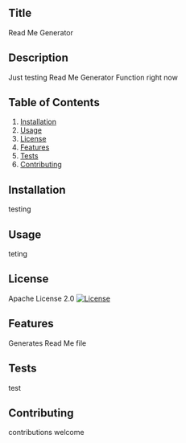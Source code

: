 
  ## Title
  Read Me Generator
  ## Description 
  Just testing Read Me Generator Function right now
  
  ## Table of Contents
  1. [Installation](#Installation)
  2. [Usage](#Usage)
  3. [License](#License)
  4. [Features](#Features)
  5. [Tests](#Tests)
  6. [Contributing](#Contributing)
  
  ## Installation
  testing
  ## Usage
  teting
  ## License
  Apache License 2.0 [![License](https://img.shields.io/badge/License-Apache_2.0-blue.svg)](https://opensource.org/licenses/Apache-2.0)
  ## Features
  Generates Read Me file
  ## Tests
  test
  ## Contributing
  contributions welcome
  
